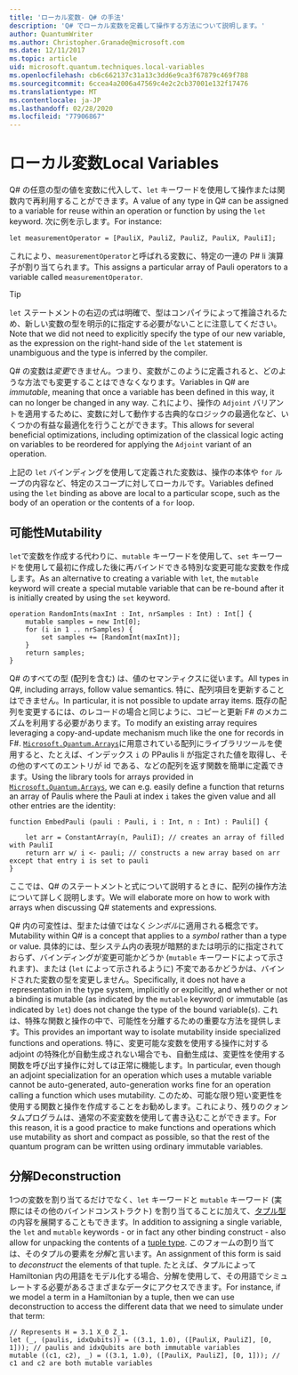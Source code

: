```yaml
---
title: 'ローカル変数- Q# の手法'
description: 'Q# でローカル変数を定義して操作する方法について説明します。'
author: QuantumWriter
ms.author: Christopher.Granade@microsoft.com
ms.date: 12/11/2017
ms.topic: article
uid: microsoft.quantum.techniques.local-variables
ms.openlocfilehash: cb6c662137c31a13c3dd6e9ca3f67879c469f788
ms.sourcegitcommit: 6ccea4a2006a47569c4e2c2cb37001e132f17476
ms.translationtype: MT
ms.contentlocale: ja-JP
ms.lasthandoff: 02/28/2020
ms.locfileid: "77906867"
---
```

# <a name="local-variables"></a><span data-ttu-id="2bc14-103">ローカル変数</span><span class="sxs-lookup"><span data-stu-id="2bc14-103">Local Variables</span></span> #

<span data-ttu-id="2bc14-104">Q# の任意の型の値を変数に代入して、`let` キーワードを使用して操作または関数内で再利用することができます。</span><span class="sxs-lookup"><span data-stu-id="2bc14-104">A value of any type in Q# can be assigned to a variable for reuse within an operation or function by using the `let` keyword.</span></span>
<span data-ttu-id="2bc14-105">次に例を示します。</span><span class="sxs-lookup"><span data-stu-id="2bc14-105">For instance:</span></span>

```qsharp
let measurementOperator = [PauliX, PauliZ, PauliZ, PauliX, PauliI];
```

<span data-ttu-id="2bc14-106">これにより、`measurementOperator`と呼ばれる変数に、特定の一連の P# li 演算子が割り当てられます。</span><span class="sxs-lookup"><span data-stu-id="2bc14-106">This assigns a particular array of Pauli operators to a variable called `measurementOperator`.</span></span>

> [!TIP]
> <span data-ttu-id="2bc14-107">`let` ステートメントの右辺の式は明確で、型はコンパイラによって推論されるため、新しい変数の型を明示的に指定する必要がないことに注意してください。</span><span class="sxs-lookup"><span data-stu-id="2bc14-107">Note that we did not need to explicitly specify the type of our new variable, as the expression on the right-hand side of the `let` statement is unambiguous and the type is inferred by the compiler.</span></span> 

<span data-ttu-id="2bc14-108">Q# の変数は*変更*できません。つまり、変数がこのように定義されると、どのような方法でも変更することはできなくなります。</span><span class="sxs-lookup"><span data-stu-id="2bc14-108">Variables in Q# are *immutable*, meaning that once a variable has been defined in this way, it can no longer be changed in any way.</span></span>
<span data-ttu-id="2bc14-109">これにより、操作の `Adjoint` バリアントを適用するために、変数に対して動作する古典的なロジックの最適化など、いくつかの有益な最適化を行うことができます。</span><span class="sxs-lookup"><span data-stu-id="2bc14-109">This allows for several beneficial optimizations, including optimization of the classical logic acting on variables to be reordered for applying the `Adjoint` variant of an operation.</span></span>

<span data-ttu-id="2bc14-110">上記の `let` バインディングを使用して定義された変数は、操作の本体や `for` ループの内容など、特定のスコープに対してローカルです。</span><span class="sxs-lookup"><span data-stu-id="2bc14-110">Variables defined using the `let` binding as above are local to a particular scope, such as the body of an operation or the contents of a `for` loop.</span></span>


## <a name="mutability"></a><span data-ttu-id="2bc14-111">可能性</span><span class="sxs-lookup"><span data-stu-id="2bc14-111">Mutability</span></span> ##

<span data-ttu-id="2bc14-112">`let`で変数を作成する代わりに、`mutable` キーワードを使用して、`set` キーワードを使用して最初に作成した後に再バインドできる特別な変更可能な変数を作成します。</span><span class="sxs-lookup"><span data-stu-id="2bc14-112">As an alternative to creating a variable with `let`, the `mutable` keyword will create a special mutable variable that can be re-bound after it is initially created by using the `set` keyword.</span></span>

```qsharp
operation RandomInts(maxInt : Int, nrSamples : Int) : Int[] {
    mutable samples = new Int[0];
    for (i in 1 .. nrSamples) {
        set samples += [RandomInt(maxInt)];
    }
    return samples;
}
```

<span data-ttu-id="2bc14-113">Q# のすべての型 (配列を含む) は、値のセマンティクスに従います。</span><span class="sxs-lookup"><span data-stu-id="2bc14-113">All types in Q#, including arrays, follow value semantics.</span></span> <span data-ttu-id="2bc14-114">特に、配列項目を更新することはできません。</span><span class="sxs-lookup"><span data-stu-id="2bc14-114">In particular, it is not possible to update array items.</span></span> <span data-ttu-id="2bc14-115">既存の配列を変更するには、のレコードの場合と同じように、コピーと更新 F# のメカニズムを利用する必要があります。</span><span class="sxs-lookup"><span data-stu-id="2bc14-115">To modify an existing array requires leveraging a copy-and-update mechanism much like the one for records in F#.</span></span> <span data-ttu-id="2bc14-116">[`Microsoft.Quantum.Arrays`](xref:microsoft.quantum.arrays)に用意されている配列にライブラリツールを使用すると、たとえば、インデックス `i` の PPaulis li が指定された値を取得し、その他のすべてのエントリが id である、などの配列を返す関数を簡単に定義できます。</span><span class="sxs-lookup"><span data-stu-id="2bc14-116">Using the library tools for arrays provided in [`Microsoft.Quantum.Arrays`](xref:microsoft.quantum.arrays), we can e.g. easily define a function that returns an array of Paulis where the Pauli at index `i` takes the given value and all other entries are the identity:</span></span>  

```qsharp
function EmbedPauli (pauli : Pauli, i : Int, n : Int) : Pauli[] {
    
    let arr = ConstantArray(n, PauliI); // creates an array of filled with PauliI
    return arr w/ i <- pauli; // constructs a new array based on arr except that entry i is set to pauli
}
```

<span data-ttu-id="2bc14-117">ここでは、Q# のステートメントと式について説明するときに、配列の操作方法について詳しく説明します。</span><span class="sxs-lookup"><span data-stu-id="2bc14-117">We will elaborate more on how to work with arrays when discussing Q# statements and expressions.</span></span> 

<span data-ttu-id="2bc14-118">Q# 内の可変性は、型または値ではなく*シンボル*に適用される概念です。</span><span class="sxs-lookup"><span data-stu-id="2bc14-118">Mutability within Q# is a concept that applies to a *symbol* rather than a type or value.</span></span> <span data-ttu-id="2bc14-119">具体的には、型システム内の表現が暗黙的または明示的に指定されておらず、バインディングが変更可能かどうか (`mutable` キーワードによって示されます)、または (`let` によって示されるように) 不変であるかどうかは、バインドされた変数の型を変更しません。</span><span class="sxs-lookup"><span data-stu-id="2bc14-119">Specifically, it does not have a representation in the type system, implicitly or explicitly, and whether or not a binding is mutable (as indicated by the `mutable` keyword) or immutable (as indicated by `let`) does not change the type of the bound variable(s).</span></span> <span data-ttu-id="2bc14-120">これは、特殊な関数と操作の中で、可能性を分離するための重要な方法を提供します。</span><span class="sxs-lookup"><span data-stu-id="2bc14-120">This provides an important way to isolate mutability inside specialized functions and operations.</span></span>
<span data-ttu-id="2bc14-121">特に、変更可能な変数を使用する操作に対する adjoint の特殊化が自動生成されない場合でも、自動生成は、変更性を使用する関数を呼び出す操作に対しては正常に機能します。</span><span class="sxs-lookup"><span data-stu-id="2bc14-121">In particular, even though an adjoint specialization for an operation which uses a mutable variable cannot be auto-generated, auto-generation works fine for an operation calling a function which uses mutability.</span></span>
<span data-ttu-id="2bc14-122">このため、可能な限り短い変更性を使用する関数と操作を作成することをお勧めします。これにより、残りのクォンタムプログラムは、通常の不変変数を使用して書き込むことができます。</span><span class="sxs-lookup"><span data-stu-id="2bc14-122">For this reason, it is a good practice to make functions and operations which use mutability as short and compact as possible, so that the rest of the quantum program can be written using ordinary immutable variables.</span></span>


## <a name="deconstruction"></a><span data-ttu-id="2bc14-123">分解</span><span class="sxs-lookup"><span data-stu-id="2bc14-123">Deconstruction</span></span> ##

<span data-ttu-id="2bc14-124">1つの変数を割り当てるだけでなく、`let` キーワードと `mutable` キーワード (実際にはその他のバインドコンストラクト) を割り当てることに加えて、[タプル型](xref:microsoft.quantum.language.type-model#tuple-types)の内容を展開することもできます。</span><span class="sxs-lookup"><span data-stu-id="2bc14-124">In addition to assigning a single variable, the `let` and `mutable` keywords - or in fact any other binding construct - also allow for unpacking the contents of a [tuple type](xref:microsoft.quantum.language.type-model#tuple-types).</span></span>
<span data-ttu-id="2bc14-125">このフォームの割り当ては、そのタプルの要素を*分解*と言います。</span><span class="sxs-lookup"><span data-stu-id="2bc14-125">An assignment of this form is said to *deconstruct* the elements of that tuple.</span></span>
<span data-ttu-id="2bc14-126">たとえば、タプルによって Hamiltonian 内の用語をモデル化する場合、分解を使用して、その用語でシミュレートする必要があるさまざまなデータにアクセスできます。</span><span class="sxs-lookup"><span data-stu-id="2bc14-126">For instance, if we model a term in a Hamiltonian by a tuple, then we can use deconstruction to access the different data that we need to simulate under that term:</span></span>

```qsharp
// Represents H = 3.1 X_0 Z_1.
let (_, (paulis, idxQubits)) = ((3.1, 1.0), ([PauliX, PauliZ], [0, 1])); // paulis and idxQubits are both immutable variables
mutable ((c1, c2), _) = ((3.1, 1.0), ([PauliX, PauliZ], [0, 1])); // c1 and c2 are both mutable variables
```


